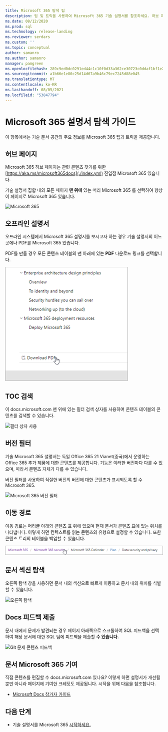 ```yaml
---
title: Microsoft 365 탐색 팁
description: 팁 및 트릭을 사용하여 Microsoft 365 기술 설명서를 참조하세요. 허브 페이지, 목차, 헤더, 이동 경로 사용 방법 및 버전 필터 사용 방법에 대해 설명
ms.date: 08/12/2020
ms.prod: sql
ms.technology: release-landing
ms.reviewer: serdars
ms.custom: ''
ms.topic: conceptual
author: samanro
ms.author: samanro
manager: pamgreen
ms.openlocfilehash: 289c9ed0dc0291ed44c1c10f0d33a362ce30723c0ddaf1bf1e27552edec1bd6b
ms.sourcegitcommit: a1b66e1e80c25d14d67a9b46c79ec7245d88e045
ms.translationtype: MT
ms.contentlocale: ko-KR
ms.lasthandoff: 08/05/2021
ms.locfileid: "53847794"
---
```

# <a name="microsoft-365-docs-navigation-guide"></a>Microsoft 365 설명서 탐색 가이드

이 항목에서는 기술 문서 공간의 주요 정보를 Microsoft 365 팁과 트릭을 제공합니다.  

## <a name="hub-page"></a>허브 페이지

Microsoft 365 허브 페이지는 관련 콘텐츠 찾기를 위한 [https://aka.ms/microsoft365docs](./index.yml) 진입점 Microsoft 365 있습니다.

기술 설명서 집합 내의 모든 페이지 **맨 위에** 있는 머리 Microsoft 365 를 선택하여 항상 이 페이지로 Microsoft 365 있습니다.

![Microsoft 365](media/m365-header-cursor.png)

## <a name="offline-documentation"></a>오프라인 설명서

오프라인 시스템에서 Microsoft 365 설명서를 보시고자 하는 경우 기술 설명서의 어느 곳에나 PDF를 Microsoft 365 있습니다.

PDF를 만들 경우 모든 콘텐츠 테이블의 맨 아래에 있는 **PDF** 다운로드 링크를 선택합니다.

![PDF 다운로드](media/m365-download-pdf-cursor.png)

## <a name="toc-search"></a>TOC 검색 
이 docs.microsoft.com 맨 위에 있는 필터 검색 상자를 사용하여 콘텐츠 테이블의 콘텐츠를 검색할 수 있습니다.

![필터 상자 사용](media/m365-filter-by-title.png)

## <a name="version-filter"></a>버전 필터
기술 Microsoft 365 설명서는 독일 Office 365 21 Vianet(중국)에서 운영하는 Office 365 추가 제품에 대한 콘텐츠를 제공합니다. 기능은 이러한 버전마다 다를 수 있으며, 따라서 콘텐츠 자체가 다를 수 있습니다.

버전 필터를 사용하여 적절한 버전의 버전에 대한 콘텐츠가 표시되도록 할 수 Microsoft 365.

![Microsoft 365 버전 필터](media/m365-version-filter.png)

## <a name="breadcrumbs"></a>이동 경로

이동 경로는 머리글 아래와 콘텐츠 표 위에 있으며 현재 문서가 콘텐츠 표에 있는 위치를 나타냅니다.  이렇게 하면 컨텍스트를 읽는 콘텐츠의 유형으로 설정할 수 있습니다. 또한 콘텐츠 트리의 테이블을 백업할 수 있습니다.

![Microsoft 365 이동 경로](media/m365-breadcrumb.png)

## <a name="article-section-navigation"></a>문서 섹션 탐색

오른쪽 탐색 창을 사용하면 문서 내의 섹션으로 빠르게 이동하고 문서 내의 위치를 식별할 수 있습니다.  

![오른쪽 탐색](media/m365-article-sections.png)

## <a name="submit-docs-feedback"></a>Docs 피드백 제출

문서 내에서 문제가 발견되는 경우 페이지 아래쪽으로 스크롤하여 SQL 피드백을 선택하여 해당 문서에 대한 SQL 팀에 피드백을 제출할 **수 있습니다.**

![Git 문제 콘텐츠 피드백](media/m365-article-feedback.png)

## <a name="contribute-to-microsoft-365-documentation"></a>문서 Microsoft 365 기여

직접 콘텐츠를 편집할 수 docs.microsoft.com 있나요? 이렇게 하면 설명서가 개선될 뿐만 아니라 페이지에 기여한 크레딧도 제공됩니다. 시작을 위해 다음을 참조합니다.

- [Microsoft Docs 참가자 가이드](/contribute/)

## <a name="next-steps"></a>다음 단계

- 기술 설명서를 Microsoft 365 [시작하세요.](index.yml)